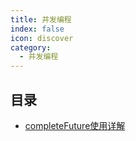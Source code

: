 ```yaml
---
title: 并发编程
index: false
icon: discover
category:
  - 并发编程
---
```


## 目录

- [completeFuture使用详解](completefuture.md)

